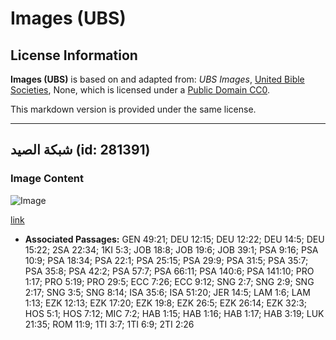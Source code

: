# Images (UBS)

## License Information

**Images (UBS)** is based on and adapted from: _UBS Images_, [United Bible Societies](https://unitedbiblesocieties.org/), None, which is licensed under a [Public Domain CC0](https://creativecommons.org/public-domain/cc0/).

This markdown version is provided under the same license.



--------------------------------

## شبكة الصيد (id: 281391)

### Image Content

![Image](https://cdn.aquifer.bible/aquifer-content/resources/Media/WEB-0339_hunting_net.jpg)

[link](https://cdn.aquifer.bible/aquifer-content/resources/Media/WEB-0339_hunting_net.jpg)

* **Associated Passages:** GEN 49:21; DEU 12:15; DEU 12:22; DEU 14:5; DEU 15:22; 2SA 22:34; 1KI 5:3; JOB 18:8; JOB 19:6; JOB 39:1; PSA 9:16; PSA 10:9; PSA 18:34; PSA 22:1; PSA 25:15; PSA 29:9; PSA 31:5; PSA 35:7; PSA 35:8; PSA 42:2; PSA 57:7; PSA 66:11; PSA 140:6; PSA 141:10; PRO 1:17; PRO 5:19; PRO 29:5; ECC 7:26; ECC 9:12; SNG 2:7; SNG 2:9; SNG 2:17; SNG 3:5; SNG 8:14; ISA 35:6; ISA 51:20; JER 14:5; LAM 1:6; LAM 1:13; EZK 12:13; EZK 17:20; EZK 19:8; EZK 26:5; EZK 26:14; EZK 32:3; HOS 5:1; HOS 7:12; MIC 7:2; HAB 1:15; HAB 1:16; HAB 1:17; HAB 3:19; LUK 21:35; ROM 11:9; 1TI 3:7; 1TI 6:9; 2TI 2:26


